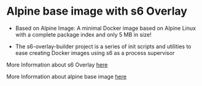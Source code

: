 # Alpine base image with s6 Overlay

* Based on Alpine Image: A minimal Docker image based on Alpine Linux with a complete package index and only 5 MB in size!

* The s6-overlay-builder project is a series of init scripts and utilities to ease creating Docker images using s6 as a process supervisor

More Information about s6 Overlay [here](https://github.com/just-containers/s6-overlay)

More Information about alpine base image [here](https://hub.docker.com/_/alpine/)